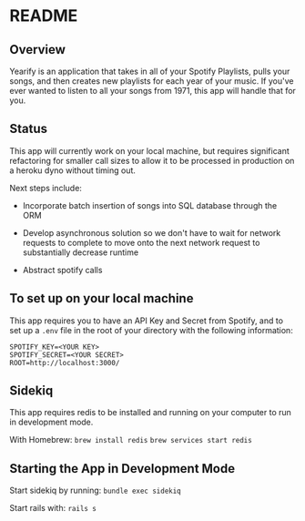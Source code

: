 # README

## Overview

Yearify is an application that takes in all of your Spotify Playlists, pulls your songs, and then creates new playlists for each year of your music. If you've ever wanted to listen to all your songs from 1971, this app will handle that for you.

## Status

This app will currently work on your local machine, but requires significant refactoring for smaller call sizes to allow it to be processed in production on a heroku dyno without timing out.

Next steps include:

* Incorporate batch insertion of songs into SQL database through the ORM
* Develop asynchronous solution so we don't have to wait for network requests to complete to move onto the next network request to substantially decrease runtime

* Abstract spotify calls

## To set up on your local machine

This app requires you to have an API Key and Secret from Spotify, and to set up a `.env` file in the root of your directory with the following information:
```
SPOTIFY_KEY=<YOUR KEY>
SPOTIFY_SECRET=<YOUR SECRET>
ROOT=http://localhost:3000/
```

## Sidekiq

This app requires redis to be installed and running on your computer to run in development mode.

With Homebrew:
`brew install redis`
`brew services start redis`

## Starting the App in Development Mode

Start sidekiq by running:
`bundle exec sidekiq`

Start rails with:
`rails s`
